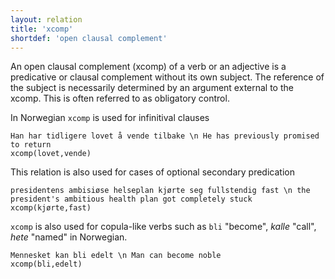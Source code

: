 ```yaml
---
layout: relation
title: 'xcomp'
shortdef: 'open clausal complement'
---
```


An open clausal complement (xcomp) of a verb or an adjective is a predicative or clausal complement without its own subject. The reference of the subject is necessarily determined by an argument external to the xcomp. This is often referred to as obligatory control. 

In Norwegian `xcomp` is used for infinitival clauses

~~~ sdparse
Han har tidligere lovet å vende tilbake \n He has previously promised to return
xcomp(lovet,vende)
~~~

This relation is also used for cases of optional secondary predication

~~~ sdparse
presidentens ambisiøse helseplan kjørte seg fullstendig fast \n the president's ambitious health plan got completely stuck
xcomp(kjørte,fast)
~~~

`xcomp` is also used for copula-like verbs such as `bli` "become", *kalle* "call", *hete* "named" in Norwegian.

~~~ sdparse
Mennesket kan bli edelt \n Man can become noble
xcomp(bli,edelt)
~~~

